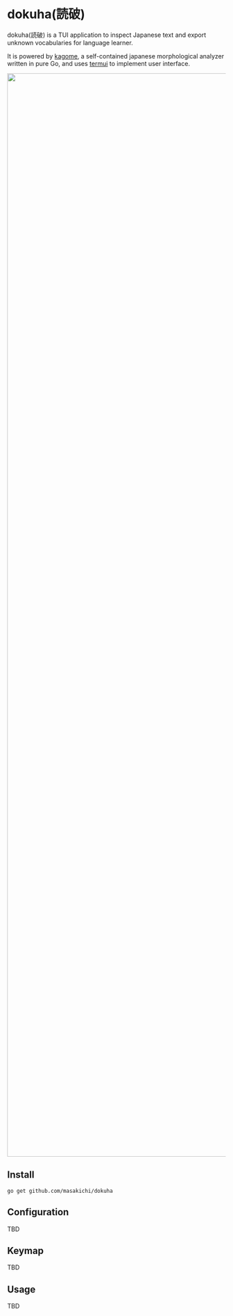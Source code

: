 # dokuha(読破)

dokuha(読破) is a TUI application to inspect Japanese text and export unknown vocabularies for language learner.

It is powered by [kagome](https://github.com/ikawaha/kagome), a self-contained japanese morphological analyzer written in pure Go, and uses [termui](https://github.com/gizak/termui) to implement user interface.

<p align="center">
    <img width="2492" alt="dokuha 読破 preview" src="https://user-images.githubusercontent.com/1995921/62272704-a3dfbb00-b476-11e9-9df1-93d1e014fb6a.gif">
</p>


## Install


```shell
go get github.com/masakichi/dokuha
```

## Configuration

TBD


## Keymap

TBD

## Usage

TBD
